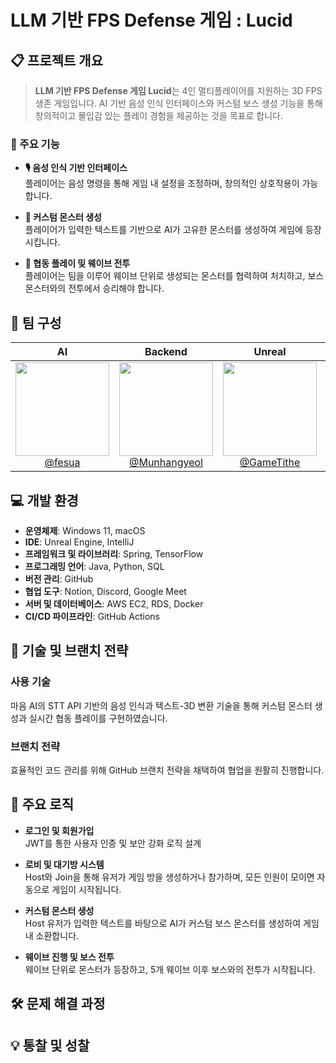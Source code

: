 # **LLM 기반 FPS Defense 게임 : Lucid**

## 📋 프로젝트 개요
> **LLM 기반 FPS Defense 게임 Lucid**는 4인 멀티플레이어를 지원하는 3D FPS 생존 게임입니다. AI 기반 음성 인식 인터페이스와 커스텀 보스 생성 기능을 통해 창의적이고 몰입감 있는 플레이 경험을 제공하는 것을 목표로 합니다.

### 🎯 주요 기능
- **🎙 음성 인식 기반 인터페이스**  
  플레이어는 음성 명령을 통해 게임 내 설정을 조정하며, 창의적인 상호작용이 가능합니다.
  
- **👾 커스텀 몬스터 생성**  
  플레이어가 입력한 텍스트를 기반으로 AI가 고유한 몬스터를 생성하여 게임에 등장시킵니다.
  
- **👫 협동 플레이 및 웨이브 전투**  
  플레이어는 팀을 이루어 웨이브 단위로 생성되는 몬스터를 협력하여 처치하고, 보스 몬스터와의 전투에서 승리해야 합니다.

## 👥 팀 구성

| **AI** | **Backend** | **Unreal** | **Unreal** |
| :------: |  :------: | :------: | :------: |
[<img src="https://avatars.githubusercontent.com/u/83965086?v=4" height=150 width=150> <br/> @fesua](https://github.com/fesua) |  [<img src="https://avatars.githubusercontent.com/u/113831848?v=4" height=150 width=150> <br/> @Munhangyeol](https://github.com/Munhangyeol) | [<img src="https://avatars.githubusercontent.com/u/100117286?v=4" height=150 width=150> <br/> @GameTithe](https://github.com/GameTithe) | [<img src="https://avatars.githubusercontent.com/u/138466881?v=4" height=150 width=150> <br/> @caprisunlike](https://github.com/caprisunlike) |


## 💻 개발 환경
- **운영체제**: Windows 11, macOS
- **IDE**: Unreal Engine, IntelliJ
- **프레임워크 및 라이브러리**: Spring, TensorFlow
- **프로그래밍 언어**: Java, Python, SQL
- **버전 관리**: GitHub
- **협업 도구**: Notion, Discord, Google Meet
- **서버 및 데이터베이스**: AWS EC2, RDS, Docker
- **CI/CD 파이프라인**: GitHub Actions


## 🔧 기술 및 브랜치 전략
### 사용 기술
마음 AI의 STT API 기반의 음성 인식과 텍스트-3D 변환 기술을 통해 커스텀 몬스터 생성과 실시간 협동 플레이를 구현하였습니다.

### 브랜치 전략
효율적인 코드 관리를 위해 GitHub 브랜치 전략을 채택하여 협업을 원활히 진행합니다.

## 🧩 주요 로직
- **로그인 및 회원가입**  
  JWT를 통한 사용자 인증 및 보안 강화 로직 설계

- **로비 및 대기방 시스템**  
  Host와 Join을 통해 유저가 게임 방을 생성하거나 참가하며, 모든 인원이 모이면 자동으로 게임이 시작됩니다.

- **커스텀 몬스터 생성**  
  Host 유저가 입력한 텍스트를 바탕으로 AI가 커스텀 보스 몬스터를 생성하여 게임 내 소환합니다.

- **웨이브 진행 및 보스 전투**  
  웨이브 단위로 몬스터가 등장하고, 5개 웨이브 이후 보스와의 전투가 시작됩니다.

## 🛠 문제 해결 과정


## 💡 통찰 및 성찰

